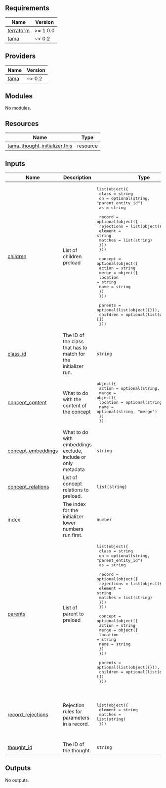 <!-- BEGIN_TF_DOCS -->
## Requirements

| Name | Version |
|------|---------|
| <a name="requirement_terraform"></a> [terraform](#requirement\_terraform) | >= 1.0.0 |
| <a name="requirement_tama"></a> [tama](#requirement\_tama) | ~> 0.2 |

## Providers

| Name | Version |
|------|---------|
| <a name="provider_tama"></a> [tama](#provider\_tama) | ~> 0.2 |

## Modules

No modules.

## Resources

| Name | Type |
|------|------|
| [tama_thought_initializer.this](https://registry.terraform.io/providers/upmaru/tama/latest/docs/resources/thought_initializer) | resource |

## Inputs

| Name | Description | Type | Default | Required |
|------|-------------|------|---------|:--------:|
| <a name="input_children"></a> [children](#input\_children) | List of children preload | <pre>list(object({<br>    class = string<br>    on    = optional(string, "parent_entity_id")<br>    as    = string<br><br>    record = optional(object({<br>      rejections = list(object({<br>        element = string<br>        matches = list(string)<br>      }))<br>    }))<br><br>    concept = optional(object({<br>      action = string<br>      merge = object({<br>        location = string<br>        name     = string<br>      })<br>    }))<br><br>    parents  = optional(list(object({})), [])<br>    children = optional(list(object({})), [])<br>  }))</pre> | `[]` | no |
| <a name="input_class_id"></a> [class\_id](#input\_class\_id) | The ID of the class that has to match for the initializer run. | `string` | n/a | yes |
| <a name="input_concept_content"></a> [concept\_content](#input\_concept\_content) | What to do with the content of the concept | <pre>object({<br>    action = optional(string, "merge")<br>    merge = object({<br>      location = optional(string, "concept")<br>      name     = optional(string, "merge")<br>    })<br>  })</pre> | <pre>{<br>  "action": "merge",<br>  "merge": {<br>    "location": "concept",<br>    "name": "merge"<br>  }<br>}</pre> | no |
| <a name="input_concept_embeddings"></a> [concept\_embeddings](#input\_concept\_embeddings) | What to do with embeddings exclude, include or only metadata | `string` | `"exclude"` | no |
| <a name="input_concept_relations"></a> [concept\_relations](#input\_concept\_relations) | List of concept relations to preload. | `list(string)` | `[]` | no |
| <a name="input_index"></a> [index](#input\_index) | The index for the initializer lower numbers run first. | `number` | n/a | yes |
| <a name="input_parents"></a> [parents](#input\_parents) | List of parent to preload | <pre>list(object({<br>    class = string<br>    on    = optional(string, "parent_entity_id")<br>    as    = string<br><br>    record = optional(object({<br>      rejections = list(object({<br>        element = string<br>        matches = list(string)<br>      }))<br>    }))<br><br>    concept = optional(object({<br>      action = string<br>      merge = object({<br>        location = string<br>        name     = string<br>      })<br>    }))<br><br>    parents  = optional(list(object({})), [])<br>    children = optional(list(object({})), [])<br>  }))</pre> | `[]` | no |
| <a name="input_record_rejections"></a> [record\_rejections](#input\_record\_rejections) | Rejection rules for parameters in a record. | <pre>list(object({<br>    element = string<br>    matches = list(string)<br>  }))</pre> | <pre>[<br>  {<br>    "element": "value",<br>    "matches": [<br>      ""<br>    ]<br>  }<br>]</pre> | no |
| <a name="input_thought_id"></a> [thought\_id](#input\_thought\_id) | The ID of the thought. | `string` | n/a | yes |

## Outputs

No outputs.
<!-- END_TF_DOCS -->